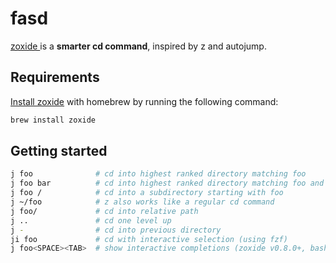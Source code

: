 # fasd

[zoxide ][1] is a **smarter cd command**, inspired by z and autojump.

## Requirements

[Install zoxide][2] with homebrew by running the following command:

```sh
brew install zoxide
```

## Getting started

```sh
j foo              # cd into highest ranked directory matching foo
j foo bar          # cd into highest ranked directory matching foo and bar
j foo /            # cd into a subdirectory starting with foo
j ~/foo            # z also works like a regular cd command
j foo/             # cd into relative path
j ..               # cd one level up
j -                # cd into previous directory
ji foo             # cd with interactive selection (using fzf)
j foo<SPACE><TAB>  # show interactive completions (zoxide v0.8.0+, bash 4.4+/fish/zsh only)
```

[1]: https://github.com/ajeetdsouza/zoxide
[2]: https://github.com/ajeetdsouza/zoxide#installation